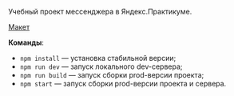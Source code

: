 Учебный проект мессенджера в Яндекс.Практикуме.

[Макет](https://www.figma.com/file/jF5fFFzgGOxQeB4CmKWTiE/Chat_external_link?node-id=0%3A1)

**Команды**:

- `npm install` — установка стабильной версии;
- `npm run dev` — запуск локального dev-сервера;
- `npm run build` — запуск сборки prod-версии проекта; 
- `npm start` — запуск сборки prod-версии проекта и сервера.
